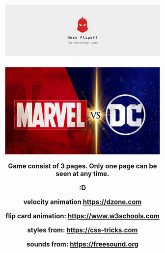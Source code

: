 <h1 align="center">
  <a href="https://github.com/sWrAAb/milestone_project_2" target="_blank"><img src="assets/images/game-logo.png" alt="PicFlip! logo"/></a>
</h1>

<h2 align="center">
<a href="https://github.com/sWrAAb/milestone_project_2" target="_blank"><img src="assets/images/marvel_vs_dc_logo.jpg" alt="Matching card game for superhero fans" ></a>


Game consist of 3 pages. Only one page can be seen at any time.

:D





velocity animation https://dzone.com

flip card animation: https://www.w3schools.com

styles from: https://css-tricks.com

sounds from: https://freesound.org

